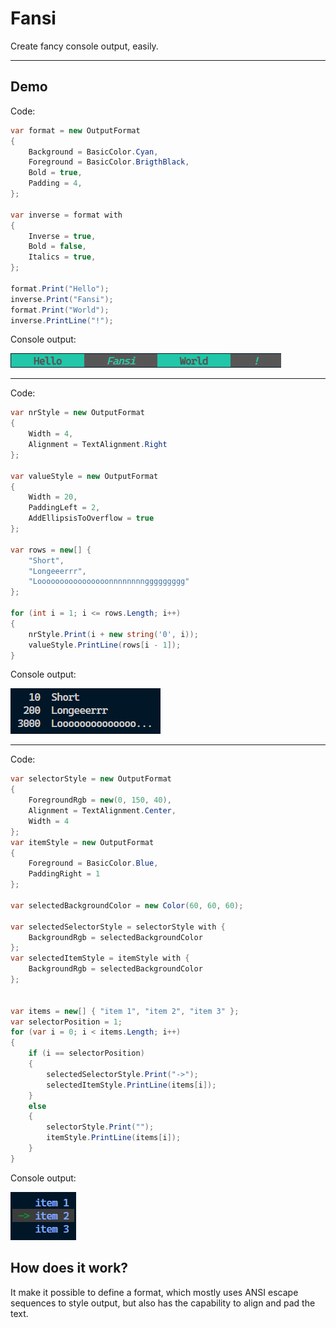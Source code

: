 # Fansi

Create fancy console output, easily.

___

## Demo
Code:
```csharp
var format = new OutputFormat
{
    Background = BasicColor.Cyan,
    Foreground = BasicColor.BrigthBlack,
    Bold = true,
    Padding = 4,
};

var inverse = format with
{
    Inverse = true,
    Bold = false,
    Italics = true,
};

format.Print("Hello");
inverse.Print("Fansi");
format.Print("World");
inverse.PrintLine("!");
```
Console output:

<img src=Images/hello-fansi-world.png>

---

Code: 
```csharp
var nrStyle = new OutputFormat
{
    Width = 4,
    Alignment = TextAlignment.Right
};

var valueStyle = new OutputFormat
{
    Width = 20,
    PaddingLeft = 2,
    AddEllipsisToOverflow = true
};

var rows = new[] { 
    "Short",
    "Longeeerrr",
    "Loooooooooooooooonnnnnnnnggggggggg"
};

for (int i = 1; i <= rows.Length; i++)
{
    nrStyle.Print(i + new string('0', i));
    valueStyle.PrintLine(rows[i - 1]);
}
```
Console output:

<img src=Images/format-and-alignment.png>

---

Code: 
```csharp
var selectorStyle = new OutputFormat
{
    ForegroundRgb = new(0, 150, 40),
    Alignment = TextAlignment.Center,
    Width = 4
};
var itemStyle = new OutputFormat
{
    Foreground = BasicColor.Blue,
    PaddingRight = 1
};

var selectedBackgroundColor = new Color(60, 60, 60);

var selectedSelectorStyle = selectorStyle with {
    BackgroundRgb = selectedBackgroundColor
};
var selectedItemStyle = itemStyle with {
    BackgroundRgb = selectedBackgroundColor 
};


var items = new[] { "item 1", "item 2", "item 3" };
var selectorPosition = 1;
for (var i = 0; i < items.Length; i++)
{
    if (i == selectorPosition)
    {
        selectedSelectorStyle.Print("->");
        selectedItemStyle.PrintLine(items[i]);
    }
    else
    {
        selectorStyle.Print("");
        itemStyle.PrintLine(items[i]);
    }
}
```
Console output:

<img src=Images/selector.png>


## How does it work?
It make it possible to define a format, which 
mostly uses ANSI escape sequences to style output, but also has the capability to align and pad the text.
